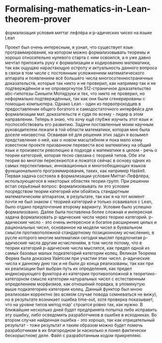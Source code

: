 # Formalising-mathematics-in-Lean-theorem-prover
формализация условия миттаг лефлёра и p-адических чисел на языке Lean

Проект был очень интересным, я узнал, что существует язык программирования, на котором можно формализовывать теоремы и хорошо относительно нулевого старта с ним освоился, а я уже давно мечтал приложить руку к формализации и кодированию математики, так как ощущаю нарастающую остроту и актуальность данного вопроса в связи в том числе с постоянным усложнением математического аппарата и появлением всё большего числа многосотенностраничных доказательств, которые так никто и не проверил, как например так и не подтверждённое и не опровергнутое 512-страничное доказательство abc-гипотезы Cинъити Мотидзуки и тех, что никто не проверил, но неформально подтверждённых, так как они были сгенерированы с помощью компьютера. Однако Lean - один из первопроходцев в предоставлении общего богатого и самодостаточного интерфейса для формализации мат. доказательств и судя по всему - лидер в этом направлении. Теперь я знаю, что хочу ещё глубже изучить этот язык и поспособствовать его развитию. Задачи поставленные моим научным руководителем лежали в той области математики, которая мне была доселе неизвестна. Осваивая её для решения этих задач я возымел представление о ней, как о новом масштабном и пока мало кому известном проекте призванном перевести всю математику на общий язык и произвести революцию в подходе к математике в целом - речь о теории категорий, которая тесно связана с теорией типов. Обе эти теории во многом пересекаются и ложатся сейчас в основу одних из самых перспективных, инновационных и многообещающих языков функционального программирования, таких, как например Haskell. Первая задача состояла в формализации условия Миттаг-Леффлёра, использующегося в некоторых областях теории групп. При решении встал серьёзный вопрос: формализовывать ли это условие посредством теории категорий или обойтись стандартным математическим аппаратом, в результате, так как я на тот момент почти не был знаком с теорией категорий и только осваивался с Lean, было отдано предпочтение второму варианту. Условие было успешно формализовано. Далее была поставлена более сложная и интересная задача формализовать p-адические числа через теорию категорий. p-адические число - это очень интересное и богатое расширение целых и рациональных чисел, основанное на модели чисел в буквальном смысле противоположной стандартному позиционному исчислению, в русле которого многие математики сегодня мыслят предпочитая p-адические числа другим исчислениям, в том числе потому, что в теории категорий p-адические числа мыслятся, как предел одной из самых базовых малых подкатегорий категории колец. Великая Теорема Ферма была доказана Уайлсом при участии этих чисел. p-адические числа к данному дню так и не были до конца реализованы, так как при их реализации был выбран путь их определения, как предел индексирующего функтора из категории противоположной в теоретико-категорном смысле категории натуральных чисел с естественным определением морфизмов, как отношений порядка, в упомянутую выше подкатегорию категории колец. Данный функтор был мною реализован корректно (во всяком случае повода сомневаться не вижу), но в результате возникает ошибка time-out, хотя проверка показывает, что на уровне типов метод map' строится ровно так, как нужно. В ближайшие несколько дней будет предпринята попытка либо исправить эту ошибку, либо осведомить разработчиков в ошибке в исходниках. Во втором случае найденная ошибка - это хорошо, так как отрицательный результат - тоже результат и таким образом можно будет помочь разработчикам в их благородном (и насколько я понял фактически бескорыстном) деле. Файл с разработанным кодом прикрепляю.

